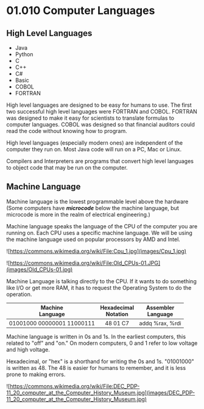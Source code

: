 # 01.010 Computer Languages

## High Level Languages

* Java
* Python
* C
* C++
* C#
* Basic
* COBOL
* FORTRAN

High level languages are designed to be easy for humans to use.  The first two successful high level languages were FORTRAN and COBOL.  FORTRAN was designed to make it easy for scientists to translate formulas to computer languages.  COBOL was designed so that financial auditors could read the code without knowing how to program.

High level languages (especially modern ones) are independent of the computer they run on. Most Java code will run on a PC, Mac or Linux.  

Compilers and Interpreters are programs that convert high level languages to object code that may be run on the computer.

## Machine Language

Machine language is the lowest programmable level above the hardware (Some computers have ***microcode*** below the machine language, but microcode is more in the realm of electrical engineering.)

Machine language speaks the language of the CPU of the computer you are running on.  Each CPU uses a specific machine language.  We will be using the machine language used on popular processors by AMD and Intel. 

![https://commons.wikimedia.org/wiki/File:Cpu_1.jpg](images/Cpu_1.jpg)

![https://commons.wikimedia.org/wiki/File:Old_CPUs-01.JPG](images/Old_CPUs-01.jpg)

Machine Language is talking directly to the CPU.  If it wants to do something like I/O or get more RAM, it has to request the Operating System to do the operation.

Machine<br>Language|Hexadecimal<br>Notation|Assembler<br>Language
:---:|:---:|:---:
01001000 00000001 11000111|48 01 C7|addq %rax, %rdi

Machine language is written in 0s and 1s.  In the earliest computers, this related to "off" and "on."  On modern computers, 0 and 1 refer to low voltage and high voltage.

Hexadecimal, or "hex" is a shorthand for writing the 0s and 1s.  "01001000" is written as 48.  The 48 is easier for humans to remember, and it is less prone to making errors.

![https://commons.wikimedia.org/wiki/File:DEC_PDP-11_20_computer_at_the_Computer_History_Museum.jpg](images/DEC_PDP-11_20_computer_at_the_Computer_History_Museum.jpg)
